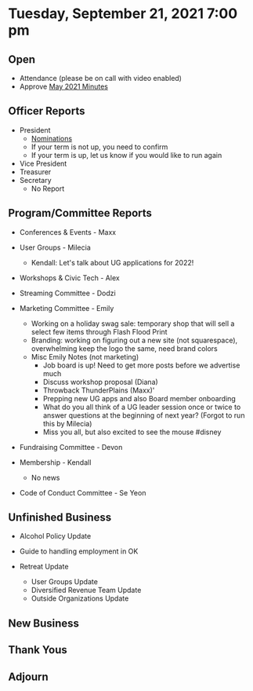 
# Tuesday, September 21, 2021 7:00 pm

## Open

- Attendance (please be on call with video enabled)
- Approve [May 2021 Minutes](https://github.com/techlahoma/board_meetings/blob/master/2021/05_May_minutes.md)

## Officer Reports

- President
	- [Nominations](https://docs.google.com/spreadsheets/d/1jRNdkFpPmqW3UO-49xZXssErVVT2nP62H39R_W43MR4/edit?usp=sharing)
	- If your term is not up, you need to confirm
	- If your term is up, let us know if you would like to run again
- Vice President
- Treasurer 
- Secretary 
	- No Report

## Program/Committee Reports

- Conferences & Events - Maxx
- User Groups - Milecia
	- Kendall: Let's talk about UG applications for 2022! 
- Workshops & Civic Tech - Alex
- Streaming Committee - Dodzi 
- Marketing Committee - Emily
	- Working on a holiday swag sale: temporary shop that will sell a select few items through Flash Flood Print
	- Branding: working on figuring out a new site (not squarespace), overwhelming keep the logo the same, need brand colors
	- Misc Emily Notes (not marketing)
		- Job board is up! Need to get more posts before we advertise much
		- Discuss workshop proposal (Diana)
		- Throwback ThunderPlains (Maxx)'
		- Prepping new UG apps and also Board member onboarding
		- What do you all think of a UG leader session once or twice to answer questions at the beginning of next year? (Forgot to run this by Milecia)
		- Miss you all, but also excited to see the mouse #disney 	

- Fundraising Committee - Devon
- Membership - Kendall
	- No news 
- Code of Conduct Committee - Se Yeon

## Unfinished Business

- Alcohol Policy Update 

- Guide to handling employment in OK

- Retreat Update
	- User Groups Update
	- Diversified Revenue Team Update
	- Outside Organizations Update


## New Business

## Thank Yous

## Adjourn
